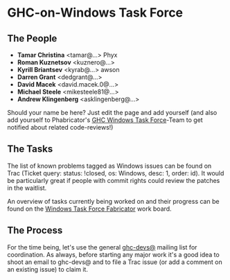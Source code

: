 # GHC-on-Windows Task Force

## The People

- **Tamar Christina** \<tamar@…\> Phyx
- **Roman Kuznetsov** \<kuznero@…\>
- **Kyrill Briantsev** \<kyrab@…\> awson
- **Darren Grant** \<dedgrant@…\>
- **David Macek** \<david.macek.0@…\>
- **Michael Steele** \<mikesteele81@…\>
- **Andrew Klingenberg** \<asklingenberg@…\>


Should your name be here? Just edit the page and add yourself 
(and also add yourself to Phabricator's [ GHC Windows Task Force](https://phabricator.haskell.org/project/view/11/)-Team to get notified about related code-reviews!)

## The Tasks


The list of known problems tagged as Windows issues can be found on Trac (Ticket query: status: !closed, os: Windows, desc: 1, order: id). It would be particularly great if people with commit rights could review the patches in the waitlist.


An overview of tasks currently being worked on and their progress can be found on the [ Windows Task Force Fabricator](https://phabricator.haskell.org/project/board/11/) work board.

## The Process


For the time being, let's use the general [ ghc-devs@](http://www.haskell.org/pipermail/ghc-devs/) mailing list for coordination. As always, before starting any major work it's a good idea to shoot an email to ghc-devs@ and to file a Trac issue (or add a comment on an existing issue) to claim it.
